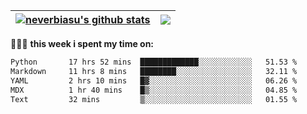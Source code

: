 | <a href="https://github.com/neverbiasu"><img align="center" src="https://github-readme-stats.vercel.app/api?username=neverbiasu&theme=dracula&show_icons=true&hide_border=true&count_private=true" alt="neverbiasu's github stats" /></a> | <a href="https://github.com/neverbiasu"><img align="center" src="https://github-readme-stats.vercel.app/api/top-langs/?username=neverbiasu&theme=dracula&show_icons=true&hide_border=true&layout=compact" /></a> |
| ------------- | ------------- |

👨🏾‍💻 **this week i spent my time on:**
<!--START_SECTION:waka-->

```txt
Python       17 hrs 52 mins  █████████████░░░░░░░░░░░░   51.53 %
Markdown     11 hrs 8 mins   ████████░░░░░░░░░░░░░░░░░   32.11 %
YAML         2 hrs 10 mins   █▓░░░░░░░░░░░░░░░░░░░░░░░   06.26 %
MDX          1 hr 40 mins    █▒░░░░░░░░░░░░░░░░░░░░░░░   04.85 %
Text         32 mins         ▒░░░░░░░░░░░░░░░░░░░░░░░░   01.55 %
```

<!--END_SECTION:waka-->
